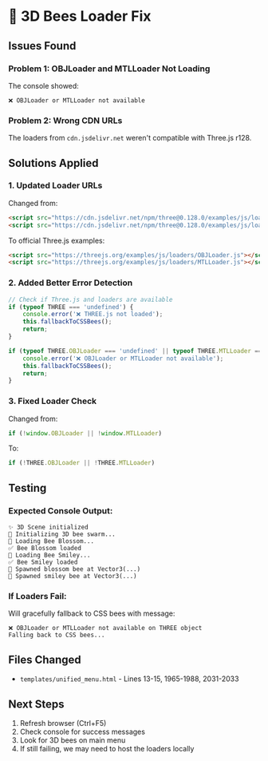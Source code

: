 # 🐝 3D Bees Loader Fix

## Issues Found

### Problem 1: OBJLoader and MTLLoader Not Loading
The console showed:
```
❌ OBJLoader or MTLLoader not available
```

### Problem 2: Wrong CDN URLs
The loaders from `cdn.jsdelivr.net` weren't compatible with Three.js r128.

## Solutions Applied

### 1. Updated Loader URLs
Changed from:
```html
<script src="https://cdn.jsdelivr.net/npm/three@0.128.0/examples/js/loaders/OBJLoader.js"></script>
<script src="https://cdn.jsdelivr.net/npm/three@0.128.0/examples/js/loaders/MTLLoader.js"></script>
```

To official Three.js examples:
```html
<script src="https://threejs.org/examples/js/loaders/OBJLoader.js"></script>
<script src="https://threejs.org/examples/js/loaders/MTLLoader.js"></script>
```

### 2. Added Better Error Detection
```javascript
// Check if Three.js and loaders are available
if (typeof THREE === 'undefined') {
    console.error('❌ THREE.js not loaded');
    this.fallbackToCSSBees();
    return;
}

if (typeof THREE.OBJLoader === 'undefined' || typeof THREE.MTLLoader === 'undefined') {
    console.error('❌ OBJLoader or MTLLoader not available');
    this.fallbackToCSSBees();
    return;
}
```

### 3. Fixed Loader Check
Changed from:
```javascript
if (!window.OBJLoader || !window.MTLLoader)
```

To:
```javascript
if (!THREE.OBJLoader || !THREE.MTLLoader)
```

## Testing

### Expected Console Output:
```
✨ 3D Scene initialized
🐝 Initializing 3D bee swarm...
🐝 Loading Bee Blossom...
✅ Bee Blossom loaded
🐝 Loading Bee Smiley...
✅ Bee Smiley loaded
🐝 Spawned blossom bee at Vector3(...)
🐝 Spawned smiley bee at Vector3(...)
```

### If Loaders Fail:
Will gracefully fallback to CSS bees with message:
```
❌ OBJLoader or MTLLoader not available on THREE object
Falling back to CSS bees...
```

## Files Changed
- `templates/unified_menu.html` - Lines 13-15, 1965-1988, 2031-2033

## Next Steps
1. Refresh browser (Ctrl+F5)
2. Check console for success messages
3. Look for 3D bees on main menu
4. If still failing, we may need to host the loaders locally

